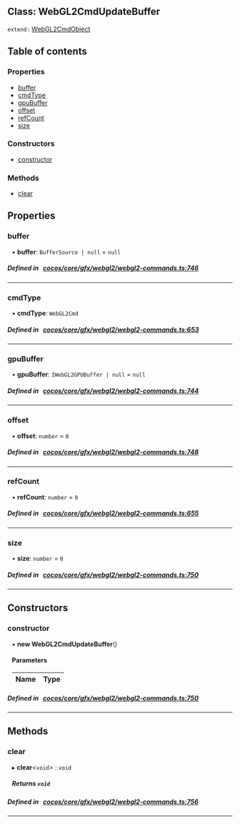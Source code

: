 
## Class: WebGL2CmdUpdateBuffer


`extend:`
[WebGL2CmdObject](docs/zh/cocos-core-gfx-webgl2/Class/WebGL2CmdObject.md)









<div class="table-of-content">
<h2>Table of contents</h2>


### Properties

- [ buffer](#buffer)
- [ cmdType](#cmdType)
- [ gpuBuffer](#gpuBuffer)
- [ offset](#offset)
- [ refCount](#refCount)
- [ size](#size)

### Constructors

- [ constructor](#constructor)

### Methods

- [ clear](#clear)
</div>

## Properties


### buffer
<div style="margin-left: 10px;">




•  **buffer**:
`BufferSource | null`  = `null`
</div>

##### Defined in &nbsp;   [cocos/core/gfx/webgl2/webgl2-commands.ts:746](https://github.com/cocos-creator/engine/blob/c7bf6b8a9/cocos/core/gfx/webgl2/webgl2-commands.ts#L746)&nbsp;


___


### cmdType
<div style="margin-left: 10px;">




•  **cmdType**:
`WebGL2Cmd` 
</div>

##### Defined in &nbsp;   [cocos/core/gfx/webgl2/webgl2-commands.ts:653](https://github.com/cocos-creator/engine/blob/c7bf6b8a9/cocos/core/gfx/webgl2/webgl2-commands.ts#L653)&nbsp;


___


### gpuBuffer
<div style="margin-left: 10px;">




•  **gpuBuffer**:
`IWebGL2GPUBuffer | null`  = `null`
</div>

##### Defined in &nbsp;   [cocos/core/gfx/webgl2/webgl2-commands.ts:744](https://github.com/cocos-creator/engine/blob/c7bf6b8a9/cocos/core/gfx/webgl2/webgl2-commands.ts#L744)&nbsp;


___


### offset
<div style="margin-left: 10px;">




•  **offset**:
`number`  = `0`
</div>

##### Defined in &nbsp;   [cocos/core/gfx/webgl2/webgl2-commands.ts:748](https://github.com/cocos-creator/engine/blob/c7bf6b8a9/cocos/core/gfx/webgl2/webgl2-commands.ts#L748)&nbsp;


___


### refCount
<div style="margin-left: 10px;">




•  **refCount**:
`number`  = `0`
</div>

##### Defined in &nbsp;   [cocos/core/gfx/webgl2/webgl2-commands.ts:655](https://github.com/cocos-creator/engine/blob/c7bf6b8a9/cocos/core/gfx/webgl2/webgl2-commands.ts#L655)&nbsp;


___


### size
<div style="margin-left: 10px;">




•  **size**:
`number`  = `0`
</div>

##### Defined in &nbsp;   [cocos/core/gfx/webgl2/webgl2-commands.ts:750](https://github.com/cocos-creator/engine/blob/c7bf6b8a9/cocos/core/gfx/webgl2/webgl2-commands.ts#L750)&nbsp;


___

<!---->
## Constructors


### constructor
<div style="margin-left: 10px;">

• **new WebGL2CmdUpdateBuffer**()

#### Parameters

| Name | Type |
| :------ | :------ |
</div>

##### Defined in &nbsp;   [cocos/core/gfx/webgl2/webgl2-commands.ts:750](https://github.com/cocos-creator/engine/blob/c7bf6b8a9/cocos/core/gfx/webgl2/webgl2-commands.ts#L750)&nbsp;


---

<!---->
## Methods

### clear

<div style="margin-left: 10px;">

▸   **clear**<`void`\> : `void`




##### Returns `void`
</div>

##### Defined in &nbsp;   [cocos/core/gfx/webgl2/webgl2-commands.ts:756](https://github.com/cocos-creator/engine/blob/c7bf6b8a9/cocos/core/gfx/webgl2/webgl2-commands.ts#L756)&nbsp;
___
<!---->



